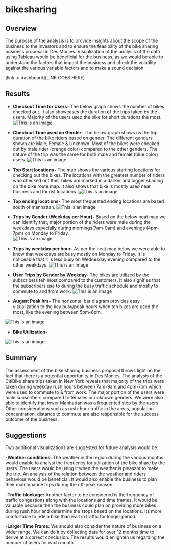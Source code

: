 # bikesharing

## Overview

The purpose of the analysis is to provide insights about the scope of the business to the investors and to ensure the feasibility of the bike sharing business proposal in Des Monies. Visualization of the analysis of the data using Tableau would be beneficial for the business, as we would be able to understand the factors that impact the business and check the volatility against the various variable factors and to make a sound decision.

[link to dashboard](LINK GOES HERE)

## Results

- **Checkout Time for Users-** The below graph shows the number of bikes checked out. It also showcases the duration of the trips taken by the users. Majority of the users used the bike for short durations the most. 
![This is an image]( https://github.com/Josna-Aykkara/bikesharing/blob/main/Images/checkout%20time%20for%20users.JPG)

- **Checkout Time ased on Gender-** The below graph shows us the trip duration of the bike riders based on gender. The different genders shown are Male, Female & Unknown. Most of the bikes were checked out by male rider (orange color) compared to the other genders. The nature of the trip was the same for both male and female (blue color) users.
![This is an image]( https://github.com/Josna-Aykkara/bikesharing/blob/main/Images/checkout%20time%20for%20Gender.JPG)

- **Top Start locations-** The map shows the various starting locations for checking out the bikes. The locations with the greatest number of riders who checked out their bikes are marked in a darker and bigger shading on the bike route map. It also shows that bike is mostly used near business and tourist locations. 
![This is an image]( https://github.com/Josna-Aykkara/bikesharing/blob/main/Images/Top%20Start%20locations.JPG)

- **Top ending locations-** The most frequested ending locations are based south of manhattan. 
![This is an image]( https://github.com/Josna-Aykkara/bikesharing/blob/main/Images/Top%20ending%20locations.JPG)

- **Trips by Gender (Weekday per Hour)-** Based on the below heat map we can identify that, major portion of the riders were male during the weekdays especially during mornings(7am-9am) and evenings (4pm-7pm) on Monday to Friday.  
![This is an image]( https://github.com/Josna-Aykkara/bikesharing/blob/main/Images/Trips%20by%20Gender%20(Weekday%20per%20Hour).JPG)

- **Trips by weekday per hour-** As per the heat map below we were able to know that weekdays are busy mostly on Monday to Friday. It is noticeable that it is less busy on Wednesday evening compared to the other weekdays.
![This is an image]( https://github.com/Josna-Aykkara/bikesharing/blob/main/Images/Trips%20by%20weekday%20per%20hour.JPG)

- **User Trips by Gender by Weekday-** The bikes are utilized by the subscribers teh most compared to the customers. It also signifies that the subscribers use to during the busy traffic schedule and mostly to commute to and from work. 
![This is an image]( https://github.com/Josna-Aykkara/bikesharing/blob/main/Images/User%20Trips%20by%20Gender%20by%20Weekday.JPG)

- **August Peak hrs-** The horizontal bar diagram provides easy vizualization to the key busy/peak hours when teh bikes are used the most, like the evening between 5pm-6pm.

![This is an image](https://github.com/Josna-Aykkara/bikesharing/blob/main/Images/August%20Peak%20hrs.JPG)

- **Bike Utilization-**

![This is an image]( https://github.com/Josna-Aykkara/bikesharing/blob/main/Images/Bike%20Utilization.JPG)


## Summary

The assessment of the bike sharing business proposal throws light on the fact that there is a potential opportunity in Des Monies. The analysis of the CitiBike share trips taken in New York reveals that majority of the trips were taken during weekday rush hours between 7am-9am and 4pm-7pm which were used to commute to & from work. The major portion of the users were male subscribers compared to females or unknown genders. We were also able to identify that lower Manhattan was a frequented stop by the users.
Other considerations such as rush-hour traffic in the areas, population concentration, distance to commute are also responsible for the success outcome of the business.

## Suggestions

Two additional visualizations are suggested for future analysis would be:

-**Weather conditions:** The weather in the region during the various months would enable to analysi the frequency for utilization of the bike share by the users. The users would be using it when the weather is pleasant to make the trip. An analysis of the relation between the weather and riders behaviour would be beneficial. It would also enable the business to plan their maintenance trips during the off-peak season.

-**Traffic blockage:** Another factor to be considered is the frequency of traffic congestions along with the locations and time frames. It would be valuable because then the business could plan on providing more bikes during rush hour and determine the stops based on the locations. Its more comfortable to ride a bike than wait in traffic for longer period. 

-**Larger Time Frame:** We should also consider the nature of business on a wider range. We can do it by collecting data for over 12 months time to derive at a correct conclusion. The results would enlighten us regarding the number of users for each month.
